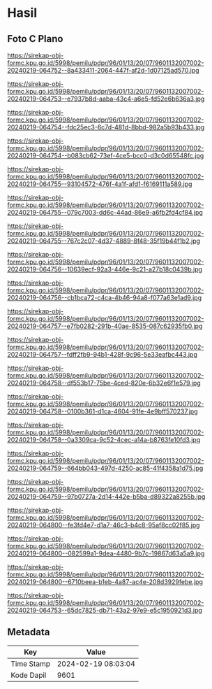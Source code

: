 # Hasil

## Foto C Plano

https://sirekap-obj-formc.kpu.go.id/5998/pemilu/pdpr/96/01/13/20/07/9601132007002-20240219-064752--8a433411-2064-447f-af2d-1d07125ad570.jpg

https://sirekap-obj-formc.kpu.go.id/5998/pemilu/pdpr/96/01/13/20/07/9601132007002-20240219-064753--e7937b8d-aaba-43c4-a6e5-fd52e6b636a3.jpg

https://sirekap-obj-formc.kpu.go.id/5998/pemilu/pdpr/96/01/13/20/07/9601132007002-20240219-064754--fdc25ec3-6c7d-481d-8bbd-982a5b93b433.jpg

https://sirekap-obj-formc.kpu.go.id/5998/pemilu/pdpr/96/01/13/20/07/9601132007002-20240219-064754--b083cb62-73ef-4ce5-bcc0-d3c0d65548fc.jpg

https://sirekap-obj-formc.kpu.go.id/5998/pemilu/pdpr/96/01/13/20/07/9601132007002-20240219-064755--93104572-476f-4a1f-afd1-f6169111a589.jpg

https://sirekap-obj-formc.kpu.go.id/5998/pemilu/pdpr/96/01/13/20/07/9601132007002-20240219-064755--079c7003-dd6c-44ad-86e9-a6fb2fd4cf84.jpg

https://sirekap-obj-formc.kpu.go.id/5998/pemilu/pdpr/96/01/13/20/07/9601132007002-20240219-064755--767c2c07-4d37-4889-8f48-35f19b44f1b2.jpg

https://sirekap-obj-formc.kpu.go.id/5998/pemilu/pdpr/96/01/13/20/07/9601132007002-20240219-064756--10639ecf-92a3-446e-9c21-a27b18c0439b.jpg

https://sirekap-obj-formc.kpu.go.id/5998/pemilu/pdpr/96/01/13/20/07/9601132007002-20240219-064756--cb1bca72-c4ca-4b46-94a8-f077a63e1ad9.jpg

https://sirekap-obj-formc.kpu.go.id/5998/pemilu/pdpr/96/01/13/20/07/9601132007002-20240219-064757--e7fb0282-291b-40ae-8535-087c62935fb0.jpg

https://sirekap-obj-formc.kpu.go.id/5998/pemilu/pdpr/96/01/13/20/07/9601132007002-20240219-064757--fdff2fb9-94b1-428f-9c96-5e33eafbc443.jpg

https://sirekap-obj-formc.kpu.go.id/5998/pemilu/pdpr/96/01/13/20/07/9601132007002-20240219-064758--df553b17-75be-4ced-820e-6b32e6f1e579.jpg

https://sirekap-obj-formc.kpu.go.id/5998/pemilu/pdpr/96/01/13/20/07/9601132007002-20240219-064758--0100b361-d1ca-4604-91fe-4e9bff570237.jpg

https://sirekap-obj-formc.kpu.go.id/5998/pemilu/pdpr/96/01/13/20/07/9601132007002-20240219-064758--0a3309ca-9c52-4cec-a14a-b8763fe10fd3.jpg

https://sirekap-obj-formc.kpu.go.id/5998/pemilu/pdpr/96/01/13/20/07/9601132007002-20240219-064759--664bb043-497d-4250-ac85-41f4358a1d75.jpg

https://sirekap-obj-formc.kpu.go.id/5998/pemilu/pdpr/96/01/13/20/07/9601132007002-20240219-064759--97b0727a-2d14-442e-b5ba-d89322a8255b.jpg

https://sirekap-obj-formc.kpu.go.id/5998/pemilu/pdpr/96/01/13/20/07/9601132007002-20240219-064800--fe3fd4e7-d1a7-46c3-b4c8-95af8cc02f85.jpg

https://sirekap-obj-formc.kpu.go.id/5998/pemilu/pdpr/96/01/13/20/07/9601132007002-20240219-064800--082599a1-9dea-4480-9b7c-19867d63a5a9.jpg

https://sirekap-obj-formc.kpu.go.id/5998/pemilu/pdpr/96/01/13/20/07/9601132007002-20240219-064800--6710beea-b1eb-4a87-ac4e-208d3929febe.jpg

https://sirekap-obj-formc.kpu.go.id/5998/pemilu/pdpr/96/01/13/20/07/9601132007002-20240219-064753--65dc7825-db71-43a2-97e9-e5c1950921d3.jpg


## Metadata

| Key        | Value               |
| ---------- | ------------------- |
| Time Stamp | 2024-02-19 08:03:04 |
| Kode Dapil | 9601                |



